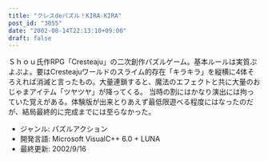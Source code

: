 ```yaml
---
title: "クレスdeパズル！KIRA☆KIRA"
post_id: "3055"
date: "2002-08-14T22:13:10+09:00"
draft: false
---
```



Ｓｈｏｕ氏作RPG「Cresteaju」の二次創作パズルゲーム。基本ルールは実質ぷよぷよ。要はCresteajuワールドのスライム的存在「キラキラ」を縦横に4体そろえれば消滅と言ったもの。大量連鎖すると、魔法のエフェクトと共に大量のおじゃまアイテム「ツヤツヤ」が降ってくる。  当時の割にはかなり演出には拘っていた覚えがある。体験版が出来とりあえず最低限遊べる程度にはなったのだが、結局最終的に完成までには至らなかった。

  * ジャンル: パズルアクション
  * 開発言語: Microsoft VisualC++ 6.0 + LUNA
  * 最終更新: 2002/9/16

